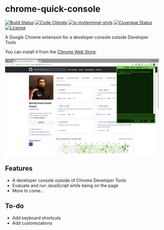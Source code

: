# chrome-quick-console

[![Build Status](https://travis-ci.org/myTerminal/chrome-quick-console.svg?branch=master)](https://travis-ci.org/myTerminal/chrome-quick-console)
[![Code Climate](https://codeclimate.com/github/myTerminal/chrome-quick-console.png)](https://codeclimate.com/github/myTerminal/chrome-quick-console)
[![js-myterminal-style](https://img.shields.io/badge/code%20style-myterminal-blue.svg)](https://www.npmjs.com/package/eslint-config/myterminal)
[![Coverage Status](https://img.shields.io/coveralls/myTerminal/chrome-quick-console.svg)](https://coveralls.io/r/myTerminal/chrome-quick-console?branch=master)  
[![License](https://img.shields.io/badge/LICENSE-GPL%20v3.0-blue.svg)](https://www.gnu.org/licenses/gpl.html)

A Google Chrome extension for a developer console outside Developer Tools

You can install it from the [Chrome Web Store](https://chrome.google.com/webstore/detail/egnpebbaedhmkhdoachibnpiplmkjoke).

[![Screenshot](images/screenshot.png)](https://chrome.google.com/webstore/detail/egnpebbaedhmkhdoachibnpiplmkjoke)

## Features

* A developer console outside of Chrome Developer Tools
* Evaluate and run JavaScript while being on the page
* More to come...

## To-do

* Add keyboard shortcuts
* Add customizations

